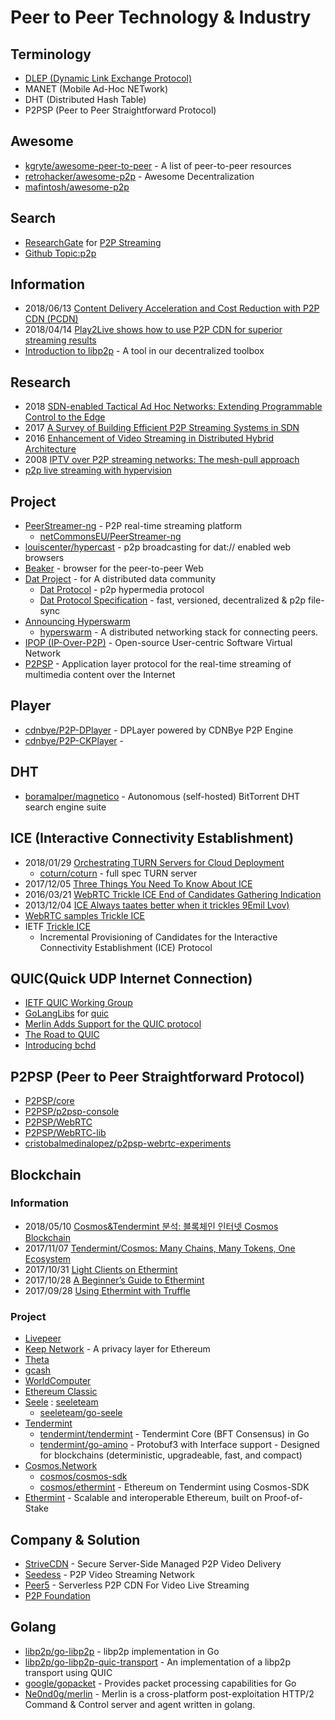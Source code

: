 # Peer to Peer Technology & Industry


## Terminology
- [DLEP (Dynamic Link Exchange Protocol)](https://datatracker.ietf.org/meeting/101/materials/slides-101-ccamp-sessb-1-introduction-to-dlep-dynamic-link-exchange-protocol-and-applicability-to-ccamp-01)
- MANET (Mobile Ad-Hoc NETwork)
- DHT (Distributed Hash Table)
- P2PSP (Peer to Peer Straightforward Protocol)


## Awesome
- [kgryte/awesome-peer-to-peer](https://github.com/kgryte/awesome-peer-to-peer) - A list of peer-to-peer resources
- [retrohacker/awesome-p2p](https://github.com/retrohacker/awesome-p2p) - Awesome Decentralization
- [mafintosh/awesome-p2p](https://github.com/mafintosh/awesome-p2p)


## Search
- [ResearchGate](https://www.researchgate.net) for [P2P Streaming](https://www.researchgate.net/search?q=p2p%20streaming)
- [Github Topic:p2p](https://github.com/topics/p2p)


## Information
- 2018/06/13 [Content Delivery Acceleration and Cost Reduction with P2P CDN (PCDN)](https://dzone.com/articles/content-delivery-acceleration-and-cost-reduction-w)
- 2018/04/14 [Play2Live shows how to use P2P CDN for superior streaming results](https://medium.com/play2live/play2live-shows-how-to-use-p2p-cdn-for-superior-streaming-results-be33741dec42)
- [Introduction to libp2p](https://blog.keep.network/introduction-to-libp2p-57ce6527babe) - A tool in our decentralized toolbox


## Research
- 2018 [SDN-enabled Tactical Ad Hoc Networks: Extending Programmable Control to the Edge](https://arxiv.org/pdf/1801.02909.pdf)
- 2017 [A Survey of Building Efficient P2P Streaming Systems in SDN]()
- 2016 [Enhancement of Video Streaming in Distributed Hybrid Architecture](https://www.researchgate.net/publication/295685216_Enhancement_of_Video_Streaming_in_Distributed_Hybrid_Architecture)
- 2008 [IPTV over P2P streaming networks: The mesh-pull approach](https://www.researchgate.net/publication/3200261_IPTV_over_P2P_streaming_networks_The_mesh-pull_approach)
- [p2p live streaming with hypervision](https://louis.center/p2p-hypervision)


## Project
- [PeerStreamer-ng](http://peerstreamer.org/) - P2P real-time streaming platform
    - [netCommonsEU/PeerStreamer-ng](https://github.com/netCommonsEU/PeerStreamer-ng)
- [louiscenter/hypercast](https://github.com/louiscenter/hypercast) - p2p broadcasting for dat:// enabled web browsers
- [Beaker](https://beakerbrowser.com/) - browser for the peer-to-peer Web
- [Dat Project](https://datproject.org/) - for A distributed data community
    - [Dat Protocol](https://www.datprotocol.com/) - p2p hypermedia protocol
    - [Dat Protocol Specification](https://github.com/datprotocol) - fast, versioned, decentralized & p2p file-sync
- [Announcing Hyperswarm](https://pfrazee.hashbase.io/blog/hyperswarm)
    - [hyperswarm](https://github.com/hyperswarm) - A distributed networking stack for connecting peers.
- [IPOP (IP-Over-P2P)](http://ipop-project.org/) - Open-source User-centric Software Virtual Network
- [P2PSP](http://www.p2psp.org/en/) - Application layer protocol for the real-time streaming of multimedia content over the Internet


## Player
- [cdnbye/P2P-DPlayer](https://github.com/cdnbye/P2P-DPlayer) - DPLayer powered by CDNBye P2P Engine
- [cdnbye/P2P-CKPlayer](https://github.com/cdnbye/P2P-CKPlayer) - 


## DHT

- [boramalper/magnetico](https://github.com/boramalper/magnetico) - Autonomous (self-hosted) BitTorrent DHT search engine suite


## ICE  (Interactive Connectivity Establishment)

- 2018/01/29 [Orchestrating TURN Servers for Cloud Deployment](https://www.microsoft.com/developerblog/2018/01/29/orchestrating-turn-servers-cloud-deployment/)
    - [coturn/coturn](https://github.com/coturn/coturn) - full spec TURN server
- 2017/12/05 [Three Things You Need To Know About ICE](https://temasys.io/webrtc-three-things-need-know-ice/)
- 2016/03/21 [WebRTC Trickle ICE End of Candidates Gathering Indication](https://webrtcstandards.info/webrtc-trickle-ice/)
- 2013/12/04 [ICE Always taates better when it trickles 9Emil Lvov)](https;//webhacks.com/trickle-ice)
- [WebRTC samples Trickle ICE](https://webrtc.github.io/samples/src/content/peerconnection/trickle-ice/)
- IETF [Trickle ICE](https://datatracker.ietf.org/doc/draft-ietf-ice-trickle/)
    - Incremental Provisioning of Candidates for the Interactive Connectivity Establishment (ICE) Protocol



## QUIC(Quick UDP Internet Connection)

- [IETF QUIC Working Group](https://github.com/quicwg)
- [GoLangLibs](https://golanglibs.com/) for [quic](https://golanglibs.com/search?q=quic&sort=top&page=1)
- [Merlin Adds Support for the QUIC protocol](https://medium.com/@Ne0nd0g/merlin-adds-support-for-the-quic-protocol-ee5f8a1e8955)
- [The Road to QUIC](https://medium.com/cloudflare-blog/the-road-to-quic-9f100dc57d9d)
- [Introducing bchd](https://www.yours.org/content/introducing-bchd-aee6a07feb00)

## P2PSP (Peer to Peer Straightforward Protocol)

- [P2PSP/core](https://github.com/P2PSP/core)
- [P2PSP/p2psp-console](https://github.com/P2PSP/p2psp-console)
- [P2PSP/WebRTC](https://github.com/P2PSP/WebRTC)
- [P2PSP/WebRTC-lib](https://github.com/P2PSP/WebRTC-lib)
- [cristobalmedinalopez/p2psp-webrtc-experiments](https://github.com/cristobalmedinalopez/p2psp-webrtc-experiments)



## Blockchain

### Information
- 2018/05/10 [Cosmos&Tendermint 분석: 블록체인 인터넷 Cosmos Blockchain](https://steemit.com/kr/@bigthumbsup/cosmos-and-tendermint-cosmos-blockchain)
- 2017/11/07 [Tendermint/Cosmos: Many Chains, Many Tokens, One Ecosystem](https://www.slideshare.net/SunnyAggarwal2/tendermintcosmos-many-chains-many-tokens-one-ecosystem)
- 2017/10/31 [Light Clients on Ethermint](https://blog.cosmos.network/light-clients-on-ethermint-9ae1f3c6c4f5)
- 2017/10/28 [A Beginner’s Guide to Ethermint](https://blog.cosmos.network/a-beginners-guide-to-ethermint-38ee15f8a6f4)
- 2017/09/28 [Using Ethermint with Truffle](https://blog.cosmos.network/using-ethermint-with-truffle-984e6721e30d)



### Project
- [Livepeer](https://livepeer.org/)
- [Keep Network](https://keep.network/) - A privacy layer for Ethereum
- [Theta]()
- [gcash](https://github.com/gcash)
- [WorldComputer](https://github.com/WorldComputer)
- [Ethereum Classic](https://github.com/ethereumclassic)
- [Seele](https://seele.pro/) : [seeleteam](https://github.com/seeleteam)
    - [seeleteam/go-seele](https://github.com/seeleteam/go-seele)
- [Tendermint](https://tendermint.com/)
    - [tendermint/tendermint](https://github.com/tendermint/tendermint) - Tendermint Core (BFT Consensus) in Go
    - [tendermint/go-amino](https://github.com/tendermint/go-amino) - Protobuf3 with Interface support - Designed for blockchains (deterministic, upgradeable, fast, and compact)
- [Cosmos.Network](https://cosmos.network/)
    - [cosmos/cosmos-sdk](https://github.com/cosmos/cosmos-sdk)
    - [cosmos/ethermint](https://github.com/cosmos/ethermint) - Ethereum on Tendermint using Cosmos-SDK
- [Ethermint](https://ethermint.zone/) - Scalable and interoperable Ethereum, built on Proof-of-Stake



## Company & Solution
- [StriveCDN](https://strivecdn.com) - Secure Server-Side Managed P2P Video Delivery
- [Seedess](https://seedess.com/) - P2P Video Streaming Network
- [Peer5](https://www.peer5.com/) - Serverless P2P CDN For Video Live Streaming
- [P2P Foundation](https://p2pfoundation.net/)


## Golang

- [libp2p/go-libp2p](https://github.com/libp2p/go-libp2p) - libp2p implementation in Go
- [libp2p/go-libp2p-quic-transport](https://github.com/libp2p/go-libp2p-quic-transport) - An implementation of a libp2p transport using QUIC
- [google/gopacket](https://github.com/google/gopacket) - Provides packet processing capabilities for Go
- [Ne0nd0g/merlin](https://github.com/Ne0nd0g/merlin) - Merlin is a cross-platform post-exploitation HTTP/2 Command & Control server and agent written in golang.



